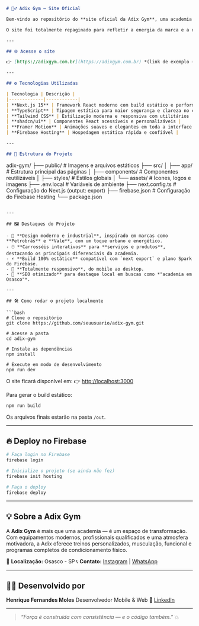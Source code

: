 ```markdown
# 🏋️‍♂️ Adix Gym — Site Oficial

Bem-vindo ao repositório do **site oficial da Adix Gym**, uma academia localizada em **Osasco - SP**, que busca unir **performance, tecnologia e design** para entregar uma experiência moderna e inspiradora aos seus alunos e visitantes.  

O site foi totalmente repaginado para refletir a energia da marca e a qualidade dos serviços oferecidos, com uma interface fluida, responsiva e de alto desempenho.

---

## 🌐 Acesse o site

👉 [https://adixgym.com.br](https://adixgym.com.br) *(link de exemplo — substitua pelo real quando publicado no Firebase)*

---

## ⚙️ Tecnologias Utilizadas

| Tecnologia | Descrição |
|-------------|------------|
| **Next.js 15** | Framework React moderno com build estático e performance otimizada |
| **TypeScript** | Tipagem estática para maior segurança e clareza no código |
| **Tailwind CSS** | Estilização moderna e responsiva com utilitários |
| **shadcn/ui** | Componentes React acessíveis e personalizáveis |
| **Framer Motion** | Animações suaves e elegantes em toda a interface |
| **Firebase Hosting** | Hospedagem estática rápida e confiável |

---

## 🚀 Estrutura do Projeto

```

adix-gym/
├── public/               # Imagens e arquivos estáticos
├── src/
│   ├── app/              # Estrutura principal das páginas
│   ├── components/       # Componentes reutilizáveis
│   ├── styles/           # Estilos globais
│   └── assets/           # Ícones, logos e imagens
├── .env.local            # Variáveis de ambiente
├── next.config.ts        # Configuração do Next.js (output: export)
├── firebase.json         # Configuração do Firebase Hosting
└── package.json

````

---

## 🖼️ Destaques do Projeto

- 🎨 **Design moderno e industrial**, inspirado em marcas como **Petrobrás** e **Vale**, com um toque urbano e energético.  
- 🖱️ **Carrosséis interativos** para **serviços e produtos**, destacando os principais diferenciais da academia.  
- ⚡ **Build 100% estático** compatível com `next export` e plano Spark do Firebase.  
- 📱 **Totalmente responsivo**, do mobile ao desktop.  
- 🔎 **SEO otimizado** para destaque local em buscas como *"academia em Osasco"*.  

---

## 🛠️ Como rodar o projeto localmente

```bash
# Clone o repositório
git clone https://github.com/seuusuario/adix-gym.git

# Acesse a pasta
cd adix-gym

# Instale as dependências
npm install

# Execute em modo de desenvolvimento
npm run dev
````

O site ficará disponível em:
👉 [http://localhost:3000](http://localhost:3000)

Para gerar o build estático:

```bash
npm run build
```

Os arquivos finais estarão na pasta `/out`.

---

## 🔥 Deploy no Firebase

```bash
# Faça login no Firebase
firebase login

# Inicialize o projeto (se ainda não fez)
firebase init hosting

# Faça o deploy
firebase deploy
```
---

## 💡 Sobre a Adix Gym

A **Adix Gym** é mais que uma academia — é um espaço de transformação.
Com equipamentos modernos, profissionais qualificados e uma atmosfera motivadora, a Adix oferece treinos personalizados, musculação, funcional e programas completos de condicionamento físico.

📍 **Localização:** Osasco - SP
📞 **Contato:** [Instagram](https://www.instagram.com/adixgym) | [WhatsApp](#)

---

## 🧑‍💻 Desenvolvido por

**Henrique Fernandes Moles**
Desenvolvedor Mobile & Web
🔗 [LinkedIn](https://www.linkedin.com/in/henriquemoles)

---

> *“Força é construída com consistência — e o código também.”* 💥

```
```
